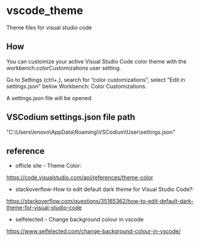 # vscode_theme
Theme files for visual studio code

## How
You can customize your active Visual Studio Code color theme with the workbench.colorCustomizations user setting.

Go to Settings (ctrl+,), search for “color customizations”, select “Edit in settings.json” below Workbench: Color Customizations.

A settings.json file will be opened.

## VSCodium settings.json file path 
"C:\Users\lenovo\AppData\Roaming\VSCodium\User\settings.json"

## reference

* officle site - Theme Color:
  
https://code.visualstudio.com/api/references/theme-color

* stackoverflow-How to edit default dark theme for Visual Studio Code?:
  
https://stackoverflow.com/questions/35165362/how-to-edit-default-dark-theme-for-visual-studio-code

* selfelected - Change background colour in vscode
  
https://www.selfelected.com/change-background-colour-in-vscode/
